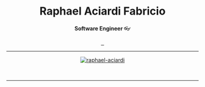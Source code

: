  <h1 align="center">Raphael Aciardi Fabricio</h1>

<p align="center"><strong> Software Engineer  </strong>👓</p>

<p align="center"> 
<a href="https://www.linkedin.com/in/raphael-fabricio-a422562a8/"> <img src="https://img.shields.io/badge/linkedin-%230077B5.svg?style=for-the-badge&logo=linkedin&logoColor=white" alt=""> </a> 
<a href="mailto:996193248ph@gmail.com"> <img src="https://img.shields.io/badge/Gmail-D14836?style=for-the-badge&logo=gmail&logoColor=white" alt=""> </a> 
<a href="https://www.instagram.com/raphael.ph.05/"> <img src="https://img.shields.io/badge/Instagram-%23E4405F.svg?style=for-the-badge&logo=Instagram&logoColor=white" alt=""> </a> 

</p>
<hr>
<div align="center">
 
[![raphael-aciardi](https://github-readme-stats.vercel.app/api/top-langs/?username=raphael-aciardi&hide=html&layout=compact&theme=dark)](https://github.com/anuraghazra/github-readme-stats)

</div>
<div align="center">
    <img src="https://img.shields.io/badge/JavaScript-F7DF1E?style=for-the-badge&logo=javascript&logoColor=black" alt="">
    <img src="https://img.shields.io/badge/TypeScript-007ACC?style=for-the-badge&logo=typescript&logoColor=white" alt="">
    <img src="https://img.shields.io/badge/MySQL-00000F?style=for-the-badge&logo=mysql&logoColor=white" alt="">
    <img src="https://img.shields.io/badge/.NET-5C2D91?style=for-the-badge&logo=.net&logoColor=white" alt="">
</div>
<hr/>


